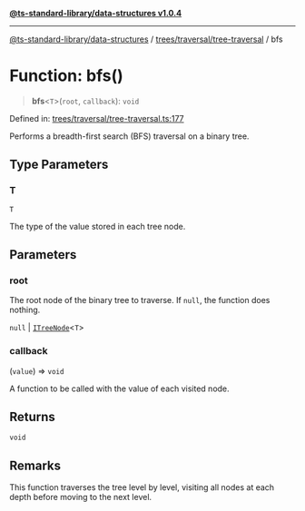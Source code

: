 [**@ts-standard-library/data-structures v1.0.4**](../../../../README.md)

***

[@ts-standard-library/data-structures](../../../../modules.md) / [trees/traversal/tree-traversal](../README.md) / bfs

# Function: bfs()

> **bfs**\<`T`\>(`root`, `callback`): `void`

Defined in: [trees/traversal/tree-traversal.ts:177](https://github.com/gabaudette/ts-stdlib/blob/ea80ba1db09c741e99f8cb19e94e5a29b81b623b/packages/data-structures/src/trees/traversal/tree-traversal.ts#L177)

Performs a breadth-first search (BFS) traversal on a binary tree.

## Type Parameters

### T

`T`

The type of the value stored in each tree node.

## Parameters

### root

The root node of the binary tree to traverse. If `null`, the function does nothing.

`null` | [`ITreeNode`](../../../tree-node/interfaces/ITreeNode.md)\<`T`\>

### callback

(`value`) => `void`

A function to be called with the value of each visited node.

## Returns

`void`

## Remarks

This function traverses the tree level by level, visiting all nodes at each depth before moving to the next level.
